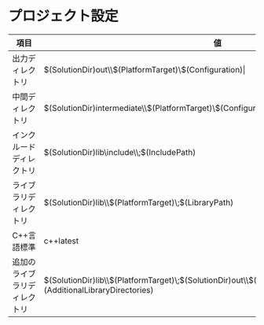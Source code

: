 # プロジェクト設定
|項目|値|
|---------------|-------------------------------------------------------|
|出力ディレクトリ|$(SolutionDir)out\\$(PlatformTarget)\\$(Configuration)\|
|中間ディレクトリ|$(SolutionDir)intermediate\\$(PlatformTarget)\\$(Configuration)\|
|インクルードディレクトリ|$(SolutionDir)lib\include\\;$(IncludePath)|
|ライブラリディレクトリ|$(SolutionDir)lib\\$(PlatformTarget)\\;$(LibraryPath)|
|C++言語標準|c++latest|
|追加のライブラリディレクトリ|$(SolutionDir)lib\\$(PlatformTarget)\\;$(SolutionDir)out\\$(PlatformTarget)\\$(Configuration)\\;%(AdditionalLibraryDirectories)
